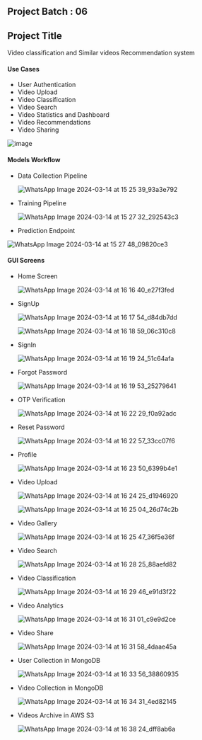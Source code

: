 ## Project Batch : 06

## Project Title

Video classification and Similar videos Recommendation system

#### Use Cases

- User Authentication
- Video Upload
- Video Classification
- Video Search
- Video Statistics and Dashboard
- Video Recommendations
- Video Sharing

![image](https://github.com/MohanVaddella/VidGalaxy/assets/84492994/3e741f3e-aaaa-4320-ad85-9d16dcdfb861)


#### Models Workflow

- Data Collection Pipeline

  ![WhatsApp Image 2024-03-14 at 15 25 39_93a3e792](https://github.com/MohanVaddella/VidGalaxy/assets/84492994/6d67a310-0ebd-4f56-a320-025f380173a4)

- Training Pipeline

  ![WhatsApp Image 2024-03-14 at 15 27 32_292543c3](https://github.com/MohanVaddella/VidGalaxy/assets/84492994/5b4905b2-3d41-46ac-9810-5931c0d9c152)

- Prediction Endpoint

![WhatsApp Image 2024-03-14 at 15 27 48_09820ce3](https://github.com/MohanVaddella/VidGalaxy/assets/84492994/858ccb63-0bcb-4c9f-a8b7-526a3df338bd)

#### GUI Screens

- Home Screen
  
  ![WhatsApp Image 2024-03-14 at 16 16 40_e27f3fed](https://github.com/MohanVaddella/VidGalaxy/assets/84492994/03e6deb6-dd13-45ed-9940-b4826bafb1a1)

- SignUp

  ![WhatsApp Image 2024-03-14 at 16 17 54_d84db7dd](https://github.com/MohanVaddella/VidGalaxy/assets/84492994/ecad7b32-fc76-483a-8613-fe986ad7ee35)

  ![WhatsApp Image 2024-03-14 at 16 18 59_06c310c8](https://github.com/MohanVaddella/VidGalaxy/assets/84492994/2a15fad0-e5f0-45b6-9494-d6533508b7b0)

- SignIn

  ![WhatsApp Image 2024-03-14 at 16 19 24_51c64afa](https://github.com/MohanVaddella/VidGalaxy/assets/84492994/6bef9d65-29b7-4da1-8170-22d13d253129)

- Forgot Password

  ![WhatsApp Image 2024-03-14 at 16 19 53_25279641](https://github.com/MohanVaddella/VidGalaxy/assets/84492994/1ea824c0-02d9-46fd-953d-1fb5ae55a5f0)

- OTP Verification

  ![WhatsApp Image 2024-03-14 at 16 22 29_f0a92adc](https://github.com/MohanVaddella/VidGalaxy/assets/84492994/e21de55e-3327-40c8-b021-08555519c63c)

- Reset Password

  ![WhatsApp Image 2024-03-14 at 16 22 57_33cc07f6](https://github.com/MohanVaddella/VidGalaxy/assets/84492994/089db80e-2a43-443f-9730-1c12bdb56c3f)

- Profile

  ![WhatsApp Image 2024-03-14 at 16 23 50_6399b4e1](https://github.com/MohanVaddella/VidGalaxy/assets/84492994/2d7fe343-0808-4447-866d-7d1a37446732)

- Video Upload

  ![WhatsApp Image 2024-03-14 at 16 24 25_d1946920](https://github.com/MohanVaddella/VidGalaxy/assets/84492994/9938e6e8-ab47-42c7-b221-8c722a5fc29c)

  ![WhatsApp Image 2024-03-14 at 16 25 04_26d74c2b](https://github.com/MohanVaddella/VidGalaxy/assets/84492994/a47f9dbf-751b-45a6-a852-4b9a90df2980)

- Video Gallery

  ![WhatsApp Image 2024-03-14 at 16 25 47_36f5e36f](https://github.com/MohanVaddella/VidGalaxy/assets/84492994/0a3fac54-5ade-4c9d-bb15-1a59df938ddf)

- Video Search

  ![WhatsApp Image 2024-03-14 at 16 28 25_88aefd82](https://github.com/MohanVaddella/VidGalaxy/assets/84492994/a933f298-1dae-475e-bbc3-ebcf244c0f0d)

- Video Classification

  ![WhatsApp Image 2024-03-14 at 16 29 46_e91d3f22](https://github.com/MohanVaddella/VidGalaxy/assets/84492994/19db9428-95a9-4235-a3f4-bedbb2ad53c3)

- Video Analytics

  ![WhatsApp Image 2024-03-14 at 16 31 01_c9e9d2ce](https://github.com/MohanVaddella/VidGalaxy/assets/84492994/94ece5d7-da81-4f18-a037-51c9df385055)

- Video Share

  ![WhatsApp Image 2024-03-14 at 16 31 58_4daae45a](https://github.com/MohanVaddella/VidGalaxy/assets/84492994/a48814f7-0d01-4566-b0b3-a31c7afef3a9)

- User Collection in MongoDB

  ![WhatsApp Image 2024-03-14 at 16 33 56_38860935](https://github.com/MohanVaddella/VidGalaxy/assets/84492994/38998c95-0f2b-4a66-a556-205425ff992d)

- Video Collection in MongoDB

  ![WhatsApp Image 2024-03-14 at 16 34 31_4ed82145](https://github.com/MohanVaddella/VidGalaxy/assets/84492994/6d892f80-70ed-4ba5-a5b7-0e99c8034a0d)

- Videos Archive in AWS S3

  ![WhatsApp Image 2024-03-14 at 16 38 24_dff8ab6a](https://github.com/MohanVaddella/VidGalaxy/assets/84492994/1ce1beba-a915-48f4-8d90-af97aa33e670)


  
















